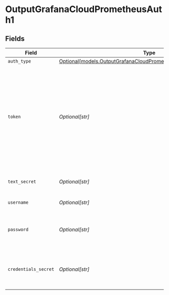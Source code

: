 # OutputGrafanaCloudPrometheusAuth1


## Fields

| Field                                                                                                                                                                                                       | Type                                                                                                                                                                                                        | Required                                                                                                                                                                                                    | Description                                                                                                                                                                                                 |
| ----------------------------------------------------------------------------------------------------------------------------------------------------------------------------------------------------------- | ----------------------------------------------------------------------------------------------------------------------------------------------------------------------------------------------------------- | ----------------------------------------------------------------------------------------------------------------------------------------------------------------------------------------------------------- | ----------------------------------------------------------------------------------------------------------------------------------------------------------------------------------------------------------- |
| `auth_type`                                                                                                                                                                                                 | [Optional[models.OutputGrafanaCloudPrometheusAuthAuthenticationType1]](../models/outputgrafanacloudprometheusauthauthenticationtype1.md)                                                                    | :heavy_minus_sign:                                                                                                                                                                                          | N/A                                                                                                                                                                                                         |
| `token`                                                                                                                                                                                                     | *Optional[str]*                                                                                                                                                                                             | :heavy_minus_sign:                                                                                                                                                                                          | Bearer token to include in the authorization header. In Grafana Cloud, this is generally built by concatenating the username and the API key, separated by a colon. Example: <your-username>:<your-api-key> |
| `text_secret`                                                                                                                                                                                               | *Optional[str]*                                                                                                                                                                                             | :heavy_minus_sign:                                                                                                                                                                                          | Select or create a stored text secret                                                                                                                                                                       |
| `username`                                                                                                                                                                                                  | *Optional[str]*                                                                                                                                                                                             | :heavy_minus_sign:                                                                                                                                                                                          | Username for authentication                                                                                                                                                                                 |
| `password`                                                                                                                                                                                                  | *Optional[str]*                                                                                                                                                                                             | :heavy_minus_sign:                                                                                                                                                                                          | Password (API key in Grafana Cloud domain) for authentication                                                                                                                                               |
| `credentials_secret`                                                                                                                                                                                        | *Optional[str]*                                                                                                                                                                                             | :heavy_minus_sign:                                                                                                                                                                                          | Select or create a secret that references your credentials                                                                                                                                                  |